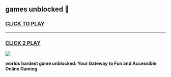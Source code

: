 
## games unblocked 👋
<h3>
<a href="https://premium.freeplayer.one?title=games_unblocked&ref=13F">CLICK TO PLAY</a></h3>
<hr>

<h3>
<a href="https://premium.freeplayer.one?title=games_unblocked&ref=13F">CLICK 2 PLAY</a>
  
</h3>

<a href="https://premium.freeplayer.one?title=games_unblocked&ref=12F/"><img src="https://clearcache.store/games.png"></a>


**worlds hardest game unblocked: Your Gateway to Fun and Accessible Online Gaming**
